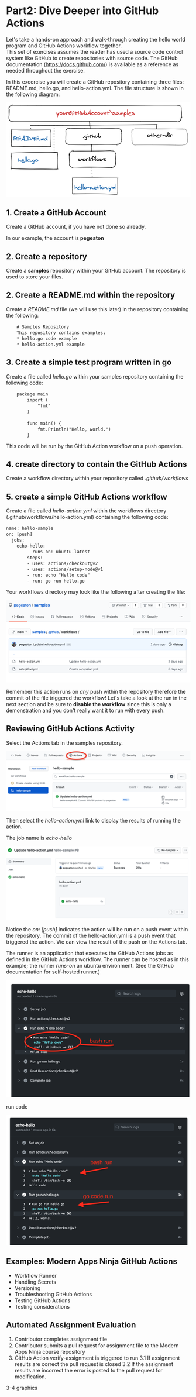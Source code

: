 # Part2: Dive Deeper into GitHub Actions

Let's take a hands-on approach and walk-through creating the hello world program and GitHub Actions workflow together.  
This set of exercises assumes the reader has used a source code control system like GitHub to create repositories with source code. The GitHub documentation (https://docs.github.com/) is available as a reference as needed throughout the exercise.

In this excercise you will create a GitHub repository containing three files: README.md, hello.go, and hello-action.yml.  The file structure is shown in the following diagram:

<img src="../images/part2-samples.png" alt="directory structure" align="center" title="Samples Repository Structure">


## 1. Create a GitHub Account
Create a GitHub account, if you have not done so already.  

In our example, the account is **pegeaton**


## 2. Create a repository 
Create a **samples** repository within your GitHub account.  The repository is used to store your files.

## 2. Create a README.md within the repository 
Create a *README.md* file (we will use this later) in the repository containing the following:

		# Samples Repository
		This repository contains examples:
		* hello.go code example
		* hello-action.yml example

## 3. Create a simple test program written in go
Create a file called *hello.go* within your samples repository containing the following code:

   		package main
			import (
				"fmt"
			)

			func main() {
				fmt.Println("Hello, world.")
			}

This code will be run by the GitHub Action workflow on a push operation.

## 4. create directory to contain the GitHub Actions
Create a workflow directory within your repository called *.github/workflows*

## 5. create a simple GitHub Actions workflow
Create a file called *hello-action.yml* within the workflows directory (.github/workflows/hello-action.yml)
containing the following code:

	name: hello-sample
	on: [push]
	  jobs:
  	    echo-hello:
    	      runs-on: ubuntu-latest
    		steps:
      		- uses: actions/checkout@v2
      		- uses: actions/setup-node@v1
      		- run: echo "Hello code"
      		- run: go run hello.go    

Your workflows directory may look like the following after creating the file:

<img src="../images/workflow-dir.png" alt="workflow dir">

Remember this action runs on *any* push within the repository therefore the commit of the file triggered the workflow! Let's take a look at the run in the next section and be sure to **disable the workflow** since this is only a demonstration and you don't really want it to run with every push. 

## Reviewing GitHub Actions Activity

Select the Actions tab in the samples repository.

<img src="../images/actions-tab.png" alt="actions tab">

Then select the *hello-action.yml* link to display the results of running the action.

The job name is *echo-hello*

<img src="../images/echo-hello-job.png" alt="echo hello job">




Notice the *on: [push]* indicates the action will be run on a push event within the repository. The commit of the hello-action.yml is a push event that triggered the action.  We can view the result of the push on the Actions tab. 



The runner is an application that executes the GitHub Actions jobs as defined in the GitHub Actions workflow. The runner can be hosted as in this example; the runner *runs-on* an ubuntu environment. (See the GitHub documentation for self-hosted runner.) 

<img src="../images/bash-run.png" alt="bash run">


run code

<img src="../images/bash-go-run.png" alt="bash go run">

## Examples: Modern Apps Ninja GitHub Actions
* Workflow Runner
* Handling Secrets
* Versioning
* Troubleshooting GitHub Actions
* Testing GitHub Actions
* Testing considerations


## Automated Assignment Evaluation
1. Contributor completes assignment file
2. Contributor submits a pull request for assignment file to the Modern Apps Ninja course repository
3. GitHub Action verify-assignment is triggered to run
3.1 If assignment results are correct the pull request is closed
3.2 If the assignment results are incorrect the error is posted to the pull request for modification.

3-4 graphics


